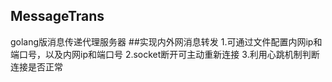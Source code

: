 ## MessageTrans
golang版消息传递代理服务器
##实现内外网消息转发
1.可通过文件配置内网ip和端口号，以及内网ip和端口号
2.socket断开可主动重新连接
3.利用心跳机制判断连接是否正常
